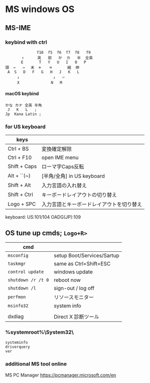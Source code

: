 # MS windows OS

## MS-IME 
### keybind with ctrl
```
              f10  f5  f6  f7  f8   f9
　  　  ↑      英   部   か  カ   半  全英
       E       T   Y   U   I   O   P
頭  ←   → 　末  ⌦ 　 ⌫       縮  伸
 A  S   D   F   G   H   J   K   L
　　  ↓               ↓   ⏎
　　  X              N   M
```
#### macOS keybind
```
かな カナ 全英 半角
 J   K   L   ;
Jp  Kana Latin ;
```
### for US keyboard
keys |   |
---  |---|
Ctrl + BS	    |変換確定解除
Ctrl + F10  	|open IME menu
Shift + Caps	|ローマ字Caps反転
Alt + ``(~)	  |[半角/全角] in US keyboard
Shift + Alt	|入力言語の入れ替え
Shift + Ctrl|キーボードレイアウトの切り替え
Logo + SPC  |入力言語とキーボードレイアウトを切り替え

keyboard:	US:101/104	OADG(JP):109

## OS tune up cmds;		`Logo+R> `
cmd |   |
----|---|
`msconfig`        |setup Boot/Services/Sartup
`taskmgr`         |same as Ctrl+Shift+ESC
`control update`  | windows update
`shutdown /r /t 0`| reboot now
`shutdown /l`     | sign-out / log off
`perfmon`         | リソースモニター
`msinfo32`        | system info
  | |
dxdiag            | Direct X 診断ツール

### %systemroot%\System32\
```
systeminfo
driverquery
ver
```

### additional MS tool online
MS PC Manager
https://pcmanager.microsoft.com/en
